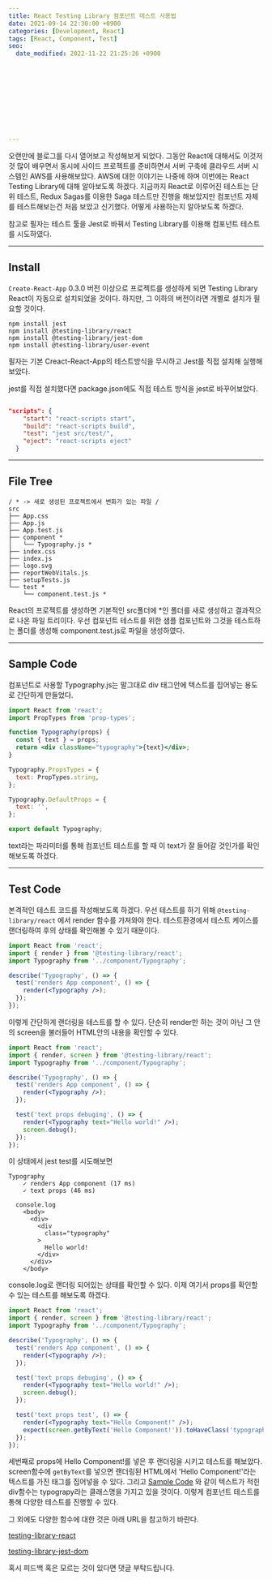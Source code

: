 ```yaml
---
title: React Testing Library 컴포넌트 테스트 사용법
date: 2021-09-14 22:30:00 +0900
categories: [Development, React]
tags: [React, Component, Test]
seo:
  date_modified: 2022-11-22 21:25:26 +0900











---
```




오랜만에 블로그를 다시 열어보고 작성해보게 되었다. 그동안 React에 대해서도 이것저것 많이 배우면서 동시에 사이드 프로젝트를 준비하면서 서버 구축에 클라우드 서버 시스템인 AWS를 사용해보았다. AWS에 대한 이야기는 나중에 하며 이번에는 React Testing Library에 대해 알아보도록 하겠다. 지금까지 React로 이루어진 테스트는 단위 테스트, Redux Sagas를 이용한 Saga 테스트만 진행을 해보았지만 컴포넌트 자체를 테스트해보는건 처음 보았고 신기했다. 어떻게 사용하는지 알아보도록 하겠다.

참고로 필자는 테스트 툴을 Jest로 바꿔서 Testing Library를 이용해 컴포넌트 테스트를 시도하였다.

-----

## Install

`Create-React-App`  0.3.0 버전 이상으로 프로젝트를 생성하게 되면 Testing Library React이 자동으로 설치되었을 것이다. 하지만, 그 이하의 버전이라면 개별로 설치가 필요할 것이다.  

```
npm install jest
npm install @testing-library/react
npm install @testing-library/jest-dom
npm install @testing-library/user-event
```

필자는 기본 Creact-React-App의 테스트방식을 무시하고 Jest를 직접 설치해 실행해보았다.

jest를 직접 설치했다면 package.json에도 직접 테스트 방식을 jest로 바꾸어보았다.

```json

"scripts": {
    "start": "react-scripts start",
    "build": "react-scripts build",
    "test": "jest src/test/",
    "eject": "react-scripts eject"
  }

```



-----

## File Tree

```
/ * -> 새로 생성된 프로젝트에서 변화가 있는 파일 /
src
├── App.css
├── App.js
├── App.test.js
├── component *
│   └── Typography.js *
├── index.css
├── index.js
├── logo.svg
├── reportWebVitals.js
├── setupTests.js
└── test *
    └── component.test.js *
```

React의 프로젝트를 생성하면 기본적인 src폴더에 *인 폴더를 새로 생성하고 결과적으로 나온 파일 트리이다. 우선 컴포넌트 테스트를 위한 샘플 컴포넌트와 그것을 테스트하는 폴더를 생성해 component.test.js로 파일을 생성하였다.

-----

## Sample Code

컴포넌트로 사용할 Typography.js는 말그대로 div 태그안에 텍스트를 집어넣는 용도로 간단하게 만들었다.

```jsx
import React from 'react';
import PropTypes from 'prop-types';

function Typography(props) {
  const { text } = props;
  return <div className="typography">{text}</div>;
}

Typography.PropsTypes = {
  text: PropTypes.string,
};

Typography.DefaultProps = {
  text: '',
};

export default Typography;

```

text라는 파라미터를 통해 컴포넌트 테스트를 할 때 이 text가 잘 들어갈 것인가를 확인해보도록 하겠다.

-----

## Test Code

본격적인 테스트 코드를 작성해보도록 하겠다. 우선 테스트를 하기 위해 `@testing-library/react` 에서 render 함수를 가져와야 한다. 테스트환경에서 테스트 케이스를 랜더링하여 후의 상태를 확인해볼 수 있기 때문이다.

```jsx
import React from 'react';
import { render } from '@testing-library/react';
import Typography from '../component/Typography';

describe('Typography', () => {
  test('renders App component', () => {
    render(<Typography />);
  });
});

```

이렇게 간단하게 랜더링을 테스트를 할 수 있다. 단순히 render만 하는 것이 아닌 그 안의 screen을 불러들어 HTML안의 내용을 확인할 수 있다.

```jsx
import React from 'react';
import { render, screen } from '@testing-library/react';
import Typography from '../component/Typography';

describe('Typography', () => {
  test('renders App component', () => {
    render(<Typography />);
  });

  test('text props debuging', () => {
    render(<Typography text="Hello world!" />);
    screen.debug();
  });
});

```

이 상태에서 jest test를 시도해보면

```
Typography
    ✓ renders App component (17 ms)
    ✓ text props (46 ms)

  console.log
    <body>
      <div>
        <div
          class="typography"
        >
          Hello world!
        </div>
      </div>
    </body>
```

console.log로 랜더링 되어있는 상태를 확인할 수 있다. 이제 여기서 props를 확인할 수 있는 테스트를 해보도록 하겠다.

```jsx
import React from 'react';
import { render, screen } from '@testing-library/react';
import Typography from '../component/Typography';

describe('Typography', () => {
  test('renders App component', () => {
    render(<Typography />);
  });

  test('text props debuging', () => {
    render(<Typography text="Hello world!" />);
    screen.debug();
  });

  test('text props test', () => {
    render(<Typography text="Hello Component!" />);
    expect(screen.getByText('Hello Component!')).toHaveClass('typography');
  });
});

```

세번째로 props에 Hello Component!를 넣은 후 랜더링을 시키고 테스트를 해보았다. screen함수에 `getByText`를 넣으면 랜더링된 HTML에서 'Hello Component!'라는 텍스트를 가진 태그를 집어넣을 수 있다. 그리고 [Sample Code](#sample-code) 와 같이 텍스트가 적힌 div함수는 typograpy라는 클래스명을 가지고 있을 것이다. 이렇게 컴포넌트 테스트를 통해 다양한 테스트를 진행할 수 있다.

그 외에도 다양한 함수에 대한 것은 아래 URL을 참고하기 바란다.

[testing-library-react](https://testing-library.com/docs/react-testing-library/intro/)

[testing-library-jest-dom](https://github.com/testing-library/jest-dom)

혹시 피드백 혹은 모르는 것이 있다면 댓글 부탁드립니다.

